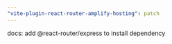 ```yaml
---
"vite-plugin-react-router-amplify-hosting": patch
---
```


docs: add @react-router/express to install dependency
